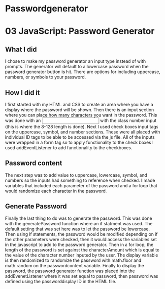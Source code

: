 # Passwordgenerator
# 03 JavaScript: Password Generator

## What I did

I chose to make my password generator an input type instead of with prompts. The generator will default to a lowercase password when the password generator button is hit. There are options for including uppercase, numbers, or symbols to your password. 

## How I did it

I first started with my HTML and CSS to create an area where you have a display where the password will be shown. Then there is an input section where you can place how many characters you want in the password. This was done with an <input> with the class number input (this is where the 8-128 length is done). Next I used check boxes input tags on the uppercase, symbol, and number sections. These were all placed with individual ID tags to be able to be accessed via the js file. All of the inputs were wrapped in a form tag so to apply functionality to the check boxes I used addEventListener to add functionality to the checkboxes. 

## Password content

The next step was to add value to uppercase, lowercase, symbol, and numbers so the inputs had something to reference when checked. I made variables that included each parameter of the password and a for loop that would randomize each character in the password.

## Generate Password

Finally the last thing to do was to generate the password. This was done with the generatePassword function where an if statment was used. The default setting that was set here was to let the password be lowercase. Then using If statements, the password would be modified depending on if the other parameters were checked, then it would access the variables set in the javascript to add to the password generator. Then in a for loop, the length of the password is set against the characterAmount which is equal to the value of the character number inputed by the user. The display variable is then randomized to randomize the password with math.floor and math.random on the passwordcontent variable. Finally to display the password, the password generator function was placed into the addEvenetListener where it was set equal to password, then password was defined using the passworddisplay ID in the HTML file. 
